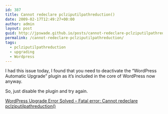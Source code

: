 ```yaml
---
id: 387
title: Cannot redeclare pclziputilpathreduction()
date: 2009-02-17T12:49:27+00:00
author: admin
layout: post
guid: http://jpswade.github.io/posts/cannot-redeclare-pclziputilpathreduction
permalink: /cannot-redeclare-pclziputilpathreduction/
tags:
  - pclziputilpathreduction
  - upgrading
  - Wordpress
---
```

<p class="lead">
  I had this issue today, I found that you need to deactivate the &#8220;WordPress Automatic Upgrade&#8221; plugin as it&#8217;s included in the core of WordPress now anyway.
</p>

So, just disable the plugin and try again.

<!--more-->

[WordPress Upgrade Error Solved &#8211; Fatal error: Cannot redeclare pclziputilpathreduction()](http://www.youtube.com/watch?v=OGeyrdW1KSw)